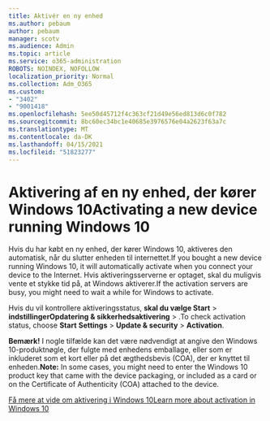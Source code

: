 ```yaml
---
title: Aktivér en ny enhed
ms.author: pebaum
author: pebaum
manager: scotv
ms.audience: Admin
ms.topic: article
ms.service: o365-administration
ROBOTS: NOINDEX, NOFOLLOW
localization_priority: Normal
ms.collection: Adm_O365
ms.custom:
- "3402"
- "9001418"
ms.openlocfilehash: 5ee50d45712f4c363cf21d49e56ed813d6c0f782
ms.sourcegitcommit: 8bc60ec34bc1e40685e3976576e04a2623f63a7c
ms.translationtype: MT
ms.contentlocale: da-DK
ms.lasthandoff: 04/15/2021
ms.locfileid: "51823277"
---
```

# <a name="activating-a-new-device-running-windows-10"></a><span data-ttu-id="d63af-102">Aktivering af en ny enhed, der kører Windows 10</span><span class="sxs-lookup"><span data-stu-id="d63af-102">Activating a new device running Windows 10</span></span>

<span data-ttu-id="d63af-103">Hvis du har købt en ny enhed, der kører Windows 10, aktiveres den automatisk, når du slutter enheden til internettet.</span><span class="sxs-lookup"><span data-stu-id="d63af-103">If you bought a new device running Windows 10, it will automatically activate when you connect your device to the Internet.</span></span> <span data-ttu-id="d63af-104">Hvis aktiveringsserverne er optaget, skal du muligvis vente et stykke tid på, at Windows aktiverer.</span><span class="sxs-lookup"><span data-stu-id="d63af-104">If the activation servers are busy, you might need to wait a while for Windows to activate.</span></span>

<span data-ttu-id="d63af-105">Hvis du vil kontrollere aktiveringsstatus, **skal du vælge Start**   >  **indstillingerOpdatering & sikkerhedsaktivering**  >  .</span><span class="sxs-lookup"><span data-stu-id="d63af-105">To check activation status, choose **Start** **Settings** > **Update & security** > **Activation**.</span></span>

<span data-ttu-id="d63af-106">**Bemærk!** I nogle tilfælde kan det være nødvendigt at angive den Windows 10-produktnøgle, der fulgte med enhedens emballage, eller som er inkluderet som et kort eller på det ægthedsbevis (COA), der er knyttet til enheden.</span><span class="sxs-lookup"><span data-stu-id="d63af-106">**Note:** In some cases, you might need to enter the Windows 10 product key that came with the device packaging, or included as a card or on the Certificate of Authenticity (COA) attached to the device.</span></span>

[<span data-ttu-id="d63af-107">Få mere at vide om aktivering i Windows 10</span><span class="sxs-lookup"><span data-stu-id="d63af-107">Learn more about activation in Windows 10</span></span>](https://support.microsoft.com/help/12440)